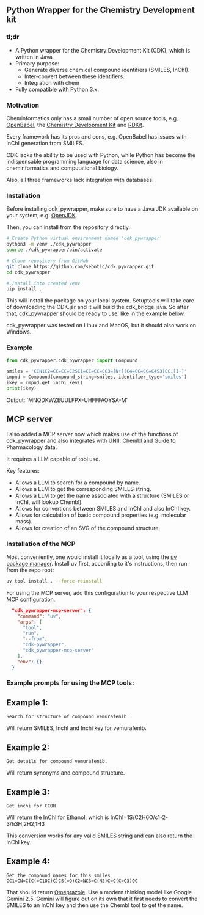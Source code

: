 ## Python Wrapper for the Chemistry Development kit

### tl;dr
* A Python wrapper for the Chemistry Development Kit (CDK), which is written in Java
* Primary purpose: 
  * Generate diverse chemical compound identifiers (SMILES, InChI).
  * Inter-convert between these identifiers.
  * Integration with chem
* Fully compatible with Python 3.x.

### Motivation
Cheminformatics only has a small number of open source tools, e.g. [OpenBabel](http://openbabel.org), the 
[Chemistry Development Kit](https://github.com/cdk) and [RDKit](https://www.rdkit.org/).

Every framework has its pros and cons, e.g. OpenBabel has issues with InChI generation from SMILES.

CDK lacks the ability to be used with Python, while Python has become the indispensable programming language for data science, also in cheminformatics and computational biology.

Also, all three frameworks lack integration with databases.

### Installation

Before installing cdk_pywrapper, make sure to have a Java JDK available on your system, e.g. [OpenJDK](https://openjdk.org/).

Then, you can install from the repository directly.

```bash
# Create Python virtual environment named 'cdk_pywrapper'
python3 -m venv ./cdk_pywrapper
source ./cdk_pywrapper/bin/activate

# Clone repository from GitHub
git clone https://github.com/sebotic/cdk_pywrapper.git
cd cdk_pywrapper

# Install into created venv
pip install .

```

This will install the package on your local system. Setuptools will take care of downloading the CDK.jar and it will build the cdk_bridge.java.
So after that, cdk_pywrapper should be ready to use, like in the example below.

cdk_pywrapper was tested on Linux and MacOS, but it should also work on Windows.

### Example

```python
from cdk_pywrapper.cdk_pywrapper import Compound

smiles = 'CCN1C2=CC=CC=C2SC1=CC=CC=CC3=[N+](C4=CC=CC=C4S3)CC.[I-]'
cmpnd = Compound(compound_string=smiles, identifier_type='smiles')
ikey = cmpnd.get_inchi_key()
print(ikey)

```
Output: 'MNQDKWZEUULFPX-UHFFFAOYSA-M'


## MCP server
I also added a MCP server now which makes use of the functions of cdk_pywrapper and also integrates with UNII, Chembl and Guide to Pharmacology data.

It requires a LLM capable of tool use.

Key features:
* Allows a LLM to search for a compound by name.
* Allows a LLM to get the corresponding SMILES string.
* Allows a LLM to get the name associated with a structure (SMILES or InChI, will lookup Chembl).
* Allows for convertions between SMILES and InChI and also InChI key.
* Allows for calculation of basic compound properties (e.g. molecular mass).
* Allows for creation of an SVG of the compound structure.

### Installation of the MCP
Most conveniently, one would install it locally as a tool, using the [uv package manager](https://docs.astral.sh/uv/).
Install uv first, according to it's instructions, then run from the repo root:

```bash
uv tool install . --force-reinstall
```

For using the MCP server, add this configuration to your respective LLM MCP configuration.
```json
  "cdk_pywrapper-mcp-server": {
    "command": "uv",
    "args": [
      "tool",
      "run",
      "--from",
      "cdk-pywrapper",
      "cdk_pywrapper-mcp-server"
    ],
    "env": {}
  }
```

### Example prompts for using the MCP tools:

## Example 1:
```
Search for structure of compound vemurafenib.
```
Will return SMILES, InchI and Inchi key for vemurafenib.

## Example 2:
```
Get details for compound vemurafenib.
```
Will return synonyms and compound structure.

## Example 3:

```
Get inchi for CCOH
```
Will return the InChI for Ethanol, which is InChI=1S/C2H6O/c1-2-3/h3H,2H2,1H3

This conversion works for any valid SMILES string and can also return the InChI key.

## Example 4:

```
Get the compound names for this smiles CC1=CN=C(C(=C1OC)C)CS(=O)C2=NC3=C(N2)C=C(C=C3)OC
```
That should return [Omeprazole](https://www.wikidata.org/wiki/Q422210). Use a modern thinking model like Google Gemini 2.5. Gemini will figure out on its own that it first needs to convert the SMILES to an InChI key and then use the Chembl tool to get the name. 
